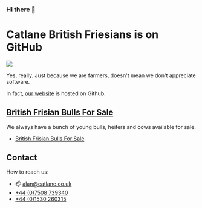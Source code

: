 ### Hi there 👋

# Catlane British Friesians is on GitHub

![](https://catlane.co.uk/images/flickr/4395113313_c1eab0968b_o.jpg?zz=1)

Yes, really. Just because we are farmers, doesn't mean we don't appreciate software.

In fact, [our website](https://catlane.co.uk) is hosted on Github.

## [British Frisian Bulls For Sale](https://catlane.co.uk/for-sale/)

We always have a bunch of young bulls, heifers and cows available for sale.

- [British Frisian Bulls For Sale](https://catlane.co.uk/for-sale/)

## Contact

How to reach us: 

- 📫 alan@catlane.co.uk
- [+44 (0)7508 739340](tel:+447508739340)
- [+44 (0)1530 260315](tel:+441530260315)


<!--
**catlane-friesians/catlane-friesians** is a ✨ _special_ ✨ repository because its `README.md` (this file) appears on your GitHub profile.

Here are some ideas to get you started:

- 🔭 I’m currently working on ...
- 🌱 I’m currently learning ...
- 👯 I’m looking to collaborate on ...
- 🤔 I’m looking for help with ...
- 💬 Ask me about ...
- 📫 How to reach me: ...
- 😄 Pronouns: ...
- ⚡ Fun fact: ...
-->
